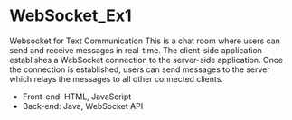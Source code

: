 # WebSocket_Ex1
Websocket for Text Communication
This is a chat room where users can send and receive messages in real-time. The client-side application establishes a WebSocket connection to the server-side application.
Once the connection is established, users can send messages to the server which relays the messages to all other connected clients.
 <ul>
                                      <li>Front-end: HTML, JavaScript</li>
                                      <li>Back-end: Java, WebSocket API</li>
                                    </ul>
